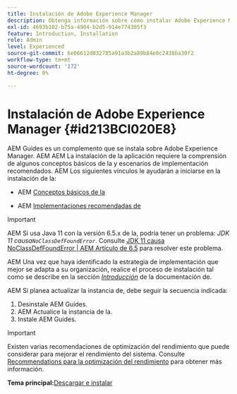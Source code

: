 ```yaml
---
title: Instalación de Adobe Experience Manager
description: Obtenga información sobre cómo instalar Adobe Experience Manager
exl-id: 4693b102-b75a-4904-b2d5-914e774305f3
feature: Introduction, Installation
role: Admin
level: Experienced
source-git-commit: be06612d832785a91a3b2a89b84e0c2438ba30f2
workflow-type: tm+mt
source-wordcount: '172'
ht-degree: 0%

---
```


# Instalación de Adobe Experience Manager {#id213BCI020E8}

AEM Guides es un complemento que se instala sobre Adobe Experience Manager. AEM AEM La instalación de la aplicación requiere la comprensión de algunos conceptos básicos de la y escenarios de implementación recomendados. AEM Los siguientes vínculos le ayudarán a iniciarse en la instalación de la:

- AEM [Conceptos básicos de la](https://helpx.adobe.com/es/experience-manager/6-5/sites/deploying/using/deploy.html#BasicConcepts)

- AEM [Implementaciones recomendadas de](https://helpx.adobe.com/es/experience-manager/6-5/sites/deploying/using/recommended-deploys.html)


>[!IMPORTANT]
>
> AEM Si usa Java 11 con la versión 6.5.x de la, podría tener un problema: *JDK 11 causa`NoClassDefFoundError`*. Consulte [JDK 11 causa NoClassDefFoundError \| AEM Artículo de 6.5](https://helpx.adobe.com/experience-manager/kb/jdk-11-causes-noclassdeffounderror---aem-6-5.html) para resolver este problema.

AEM Una vez que haya identificado la estrategia de implementación que mejor se adapta a su organización, realice el proceso de instalación tal como se describe en la sección *[Introducción](https://helpx.adobe.com/es/experience-manager/6-5/sites/deploying/using/deploy.html#GettingStarted)* de la documentación de.

AEM Si planea actualizar la instancia de, debe seguir la secuencia indicada:

1. Desinstale AEM Guides.
1. AEM Actualice la instancia de la.
1. Instale AEM Guides.

>[!IMPORTANT]
>
> Existen varias recomendaciones de optimización del rendimiento que puede considerar para mejorar el rendimiento del sistema. Consulte [Recommendations para la optimización del rendimiento](download-install-recommend-perf-optimiz.md#) para obtener más información.

**Tema principal:**&#x200B;[ Descargar e instalar](download-install.md)
